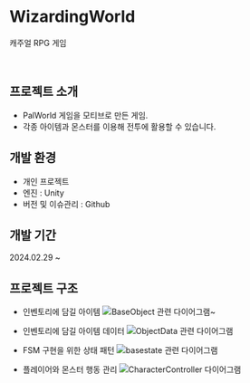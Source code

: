 # WizardingWorld
캐주얼 RPG 게임



 
## 프로젝트 소개
- PalWorld 게임을 모티브로 만든 게임.
- 각종 아이템과 몬스터를 이용해 전투에 활용할 수 있습니다. 




## 개발 환경
- 개인 프로젝트 
- 엔진 : Unity
- 버전 및 이슈관리 : Github


## 개발 기간
2024.02.29 ~ 


## 프로젝트 구조 
- 인벤토리에 담길 아이템 
  ![BaseObject 관련 다이어그램~](https://github.com/seoeunkong/WizardingWorld/assets/87869785/fbd1ee4e-ab59-42d1-bf7e-9071ebcdee21)


- 인벤토리에 담길 아이템 데이터
  ![ObjectData 관련 다이어그램](https://github.com/seoeunkong/WizardingWorld/assets/87869785/be33e9fd-962f-4f0f-944d-eebcda9c8a53)


- FSM 구현을 위한 상태 패턴
  ![basestate 관련 다이어그램](https://github.com/seoeunkong/WizardingWorld/assets/87869785/ccc65e33-f63c-4bf0-bbb5-f3407c9400d0)


- 플레이어와 몬스터 행동 관리
  ![CharacterController 다이어그램](https://github.com/seoeunkong/WizardingWorld/assets/87869785/c480c57b-8d95-4ac4-8b93-016b328171a7)


